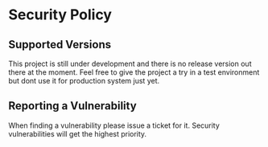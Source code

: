 # Security Policy

## Supported Versions

This project is still under development and there is no release version out there at the moment.
Feel free to give the project a try in a test environment but dont use it for production system just yet.

## Reporting a Vulnerability

When finding a vulnerability please issue a ticket for it. Security vulnerabilities will
get the highest priority.
